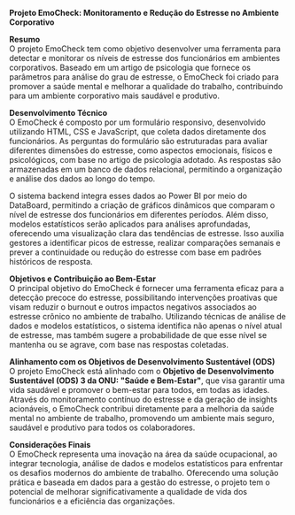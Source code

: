 **Projeto EmoCheck: Monitoramento e Redução do Estresse no Ambiente Corporativo**

**Resumo**  
O projeto EmoCheck tem como objetivo desenvolver uma ferramenta para detectar e monitorar os níveis de estresse dos funcionários em ambientes corporativos. Baseado em um artigo de psicologia que fornece os parâmetros para análise do grau de estresse, o EmoCheck foi criado para promover a saúde mental e melhorar a qualidade do trabalho, contribuindo para um ambiente corporativo mais saudável e produtivo.

**Desenvolvimento Técnico**  
O EmoCheck é composto por um formulário responsivo, desenvolvido utilizando HTML, CSS e JavaScript, que coleta dados diretamente dos funcionários. As perguntas do formulário são estruturadas para avaliar diferentes dimensões do estresse, como aspectos emocionais, físicos e psicológicos, com base no artigo de psicologia adotado. As respostas são armazenadas em um banco de dados relacional, permitindo a organização e análise dos dados ao longo do tempo.

O sistema backend integra esses dados ao Power BI por meio do DataBoard, permitindo a criação de gráficos dinâmicos que comparam o nível de estresse dos funcionários em diferentes períodos. Além disso, modelos estatísticos serão aplicados para análises aprofundadas, oferecendo uma visualização clara das tendências de estresse. Isso auxilia gestores a identificar picos de estresse, realizar comparações semanais e prever a continuidade ou redução do estresse com base em padrões históricos de resposta.

**Objetivos e Contribuição ao Bem-Estar**  
O principal objetivo do EmoCheck é fornecer uma ferramenta eficaz para a detecção precoce do estresse, possibilitando intervenções proativas que visam reduzir o burnout e outros impactos negativos associados ao estresse crônico no ambiente de trabalho. Utilizando técnicas de análise de dados e modelos estatísticos, o sistema identifica não apenas o nível atual de estresse, mas também sugere a probabilidade de que esse nível se mantenha ou se agrave, com base nas respostas coletadas.

**Alinhamento com os Objetivos de Desenvolvimento Sustentável (ODS)**  
O projeto EmoCheck está alinhado com o **Objetivo de Desenvolvimento Sustentável (ODS) 3 da ONU: "Saúde e Bem-Estar"**, que visa garantir uma vida saudável e promover o bem-estar para todos, em todas as idades. Através do monitoramento contínuo do estresse e da geração de insights acionáveis, o EmoCheck contribui diretamente para a melhoria da saúde mental no ambiente de trabalho, promovendo um ambiente mais seguro, saudável e produtivo para todos os colaboradores.

**Considerações Finais**  
O EmoCheck representa uma inovação na área da saúde ocupacional, ao integrar tecnologia, análise de dados e modelos estatísticos para enfrentar os desafios modernos do ambiente de trabalho. Oferecendo uma solução prática e baseada em dados para a gestão do estresse, o projeto tem o potencial de melhorar significativamente a qualidade de vida dos funcionários e a eficiência das organizações.
